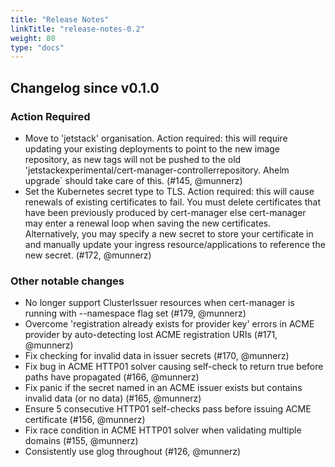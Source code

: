 ```yaml
---
title: "Release Notes"
linkTitle: "release-notes-0.2"
weight: 80
type: "docs"
---
```


## Changelog since v0.1.0
### Action Required
- Move to 'jetstack' organisation. Action required: this will require updating your existing deployments to point to the new image repository, as new tags will not be pushed to the old 'jetstackexperimental/cert-manager-controllerrepository. Ahelm upgrade` should take care of this. (#145, @munnerz)
- Set the Kubernetes secret type to TLS. Action required: this will cause renewals of existing certificates to fail. You must delete certificates that have been previously produced by cert-manager else cert-manager may enter a renewal loop when saving the new certificates. Alternatively, you may specify a new secret to store your certificate in and manually update your ingress resource/applications to reference the new secret. (#172, @munnerz)

### Other notable changes
- No longer support ClusterIssuer resources when cert-manager is running with --namespace flag set (#179, @munnerz)
- Overcome 'registration already exists for provider key' errors in ACME provider by auto-detecting lost ACME registration URIs (#171, @munnerz)
- Fix checking for invalid data in issuer secrets (#170, @munnerz)
- Fix bug in ACME HTTP01 solver causing self-check to return true before paths have propagated (#166, @munnerz)
- Fix panic if the secret named in an ACME issuer exists but contains invalid data (or no data) (#165, @munnerz)
- Ensure 5 consecutive HTTP01 self-checks pass before issuing ACME certificate (#156, @munnerz)
- Fix race condition in ACME HTTP01 solver when validating multiple domains (#155, @munnerz)
- Consistently use glog throughout (#126, @munnerz)
